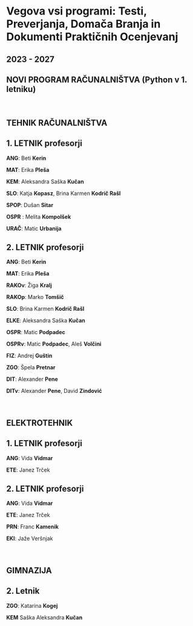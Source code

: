 # Vegova vsi programi: Testi, Preverjanja, Domača Branja in Dokumenti Praktičnih Ocenjevanj
## 2023 - 2027
## NOVI PROGRAM RAČUNALNIŠTVA (Python v 1. letniku)
<br>

## TEHNIK RAČUNALNIŠTVA
## 1. LETNIK profesorji
**ANG**: Beti **Kerin** <br>

**MAT**: Erika **Pleša** <br>

**KEM**: Aleksandra Saška **Kučan**<br>

**SLO**: Katja **Kopasz**, Brina Karmen **Kodrič Rašl**<br>

**SPOP**: Dušan **Sitar** <br>

**OSPR** : Melita **Kompolšek** <br>

**URAČ**: Matic **Urbanija** <br>


## 2. LETNIK profesorji
**ANG**: Beti **Kerin** <br>

**MAT**: Erika **Pleša** <br>

**RAKOv**: Žiga **Kralj**<br>

**RAKOp**: Marko **Tomšič**<br>

**SLO**: Brina Karmen **Kodrič Rašl**<br>

**ELKE**: Aleksandra Saška **Kučan**<br>

**OSPR**: Matic **Podpadec**<br>

**OSPRv**: Matic **Podpadec**, Aleš **Volčini**<br>

**FIZ**: Andrej **Guštin**<br>

**ZGO**: Špela **Pretnar** <br>

**DIT**: Alexander **Pene** <br>

**DITv**: Alexander **Pene**, David **Zindović** <br> <br> <br>


## ELEKTROTEHNIK
## 1. LETNIK profesorji
**ANG**: Vida **Vidmar** <br>

**ETE**: Janez Trček <br>

## 2. LETNIK profesorji
**ANG**: Vida **Vidmar** <br>

**ETE**: Janez Trček <br>

**PRN**: Franc **Kamenik** <br>

**EKI**: Jaže Veršnjak<br> <br> <br>




## GIMNAZIJA

## 2. Letnik

**ZGO**: Katarina **Kogej** <br>

**KEM** Saška Aleksandra **Kučan** <br>



